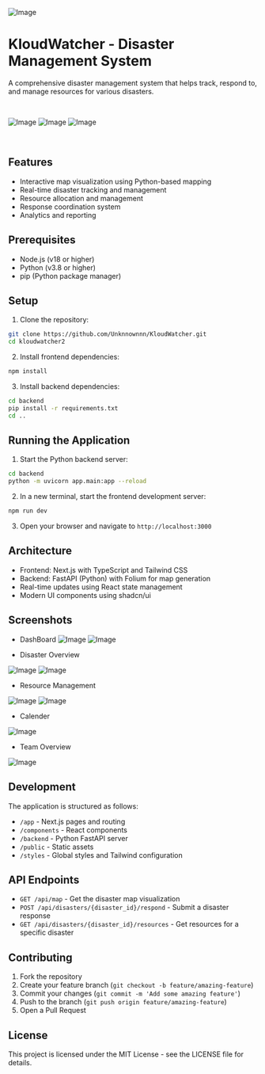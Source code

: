 ![Image](https://github.com/user-attachments/assets/1da6a8b3-e147-4bde-b05f-b9a3b7e552c6)
# KloudWatcher - Disaster Management System

A comprehensive disaster management system that helps track, respond to, and manage resources for various disasters.

<br/>

![Image](https://github.com/user-attachments/assets/a61ce073-045d-4729-a5a1-1d33deedcfa8)
![Image](https://github.com/user-attachments/assets/0cd81722-c1bb-484e-a08d-46cd0629a5e6)
![Image](https://github.com/user-attachments/assets/d6588f82-8785-4daa-af24-629205f2a603)

<br/>

## Features

- Interactive map visualization using Python-based mapping
- Real-time disaster tracking and management
- Resource allocation and management
- Response coordination system
- Analytics and reporting

## Prerequisites

- Node.js (v18 or higher)
- Python (v3.8 or higher)
- pip (Python package manager)

## Setup

1. Clone the repository:
```bash
git clone https://github.com/Unknnownnn/KloudWatcher.git
cd kloudwatcher2
```

2. Install frontend dependencies:
```bash
npm install
```

3. Install backend dependencies:
```bash
cd backend
pip install -r requirements.txt
cd ..
```

## Running the Application

1. Start the Python backend server:
```bash
cd backend
python -m uvicorn app.main:app --reload
```

2. In a new terminal, start the frontend development server:
```bash
npm run dev
```

3. Open your browser and navigate to `http://localhost:3000`

## Architecture

- Frontend: Next.js with TypeScript and Tailwind CSS
- Backend: FastAPI (Python) with Folium for map generation
- Real-time updates using React state management
- Modern UI components using shadcn/ui

## Screenshots
- DashBoard
![Image](https://github.com/user-attachments/assets/e975a173-9834-4376-86cc-0ed355195073)
![Image](https://github.com/user-attachments/assets/cc0123b4-bfae-4e0e-9d1f-b86c9a41c602)

- Disaster Overview

![Image](https://github.com/user-attachments/assets/4df52770-c8d4-41aa-9dc1-646b62a42a54)
![Image](https://github.com/user-attachments/assets/13ce3bb5-6ca8-4fd8-bc00-8ff9feb61309)

- Resource Management

![Image](https://github.com/user-attachments/assets/6b5a6087-361e-4b61-81a4-b29e4ca5ea2e)
![Image](https://github.com/user-attachments/assets/e79ad2ba-dc34-47e3-a7d6-4f2b54eb7a36)

- Calender

![Image](https://github.com/user-attachments/assets/66da5ccf-2679-4251-8593-d018f37d4da4)

- Team Overview

![Image](https://github.com/user-attachments/assets/48d7706f-0ea3-42ae-85e4-2e7d9135c6b2)

## Development

The application is structured as follows:

- `/app` - Next.js pages and routing
- `/components` - React components
- `/backend` - Python FastAPI server
- `/public` - Static assets
- `/styles` - Global styles and Tailwind configuration

## API Endpoints

- `GET /api/map` - Get the disaster map visualization
- `POST /api/disasters/{disaster_id}/respond` - Submit a disaster response
- `GET /api/disasters/{disaster_id}/resources` - Get resources for a specific disaster

## Contributing

1. Fork the repository
2. Create your feature branch (`git checkout -b feature/amazing-feature`)
3. Commit your changes (`git commit -m 'Add some amazing feature'`)
4. Push to the branch (`git push origin feature/amazing-feature`)
5. Open a Pull Request

## License

This project is licensed under the MIT License - see the LICENSE file for details. 
